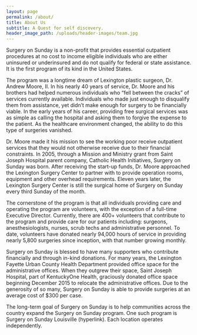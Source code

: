 ```yaml
---
layout: page
permalink: /about/
title: About Us
subtitle: A Quest for self discovery.
header_image_path: /uploads/header-images/team.jpg
---
```

Surgery on Sunday is a non-profit that provides essential outpatient procedures at no cost to income eligible individuals who are either uninsured or underinsured and do not qualify for federal or state assistance. It is the first program of its kind in the United States.

The program was a longtime dream of Lexington plastic surgeon, Dr. Andrew Moore, II.  In his nearly 40 years of service, Dr. Moore and his brothers had helped numerous individuals who “fell between the cracks” of services currently available. Individuals who made just enough to disqualify them from assistance, yet didn’t make enough for surgery to be financially viable. In the early years of his career, providing free surgical services was as simple as calling the hospital and asking them to forgive the expense to the patient.  As the healthcare environment changed, the ability to do this type of surgeries vanished.

Dr. Moore made it his mission to see the working poor receive outpatient services that they would not otherwise receive due to their financial constraints.  In 2005, through a Mission and Ministry grant from Saint Joseph Hospital parent company, Catholic Health Initiatives, Surgery on Sunday was born. After receiving the start-up funds, Dr. Moore approached the Lexington Surgery Center to partner with to provide operation rooms, equipment and other overhead requirements.  Eleven years later, the Lexington Surgery Center is still the surgical home of Surgery on Sunday every third Sunday of the month.

The cornerstone of the program is that all individuals providing care and operating the program are volunteers, with the exception of a full-time Executive Director. Currently, there are 400+ volunteers that contribute to the program and provide care for our patients including: surgeons, anesthesiologists, nurses, scrub techs and administrative personnel. To date, volunteers have donated nearly 94,000 hours of service in providing nearly 5,800 surgeries since inception, with that number growing monthly.

Surgery on Sunday is blessed to have many supporters who contribute financially and through in-kind donations.  For many years, the Lexington Fayette Urban County Health Department provided office space for the administrative offices.  When they outgrew their space, Saint Joseph Hospital, part of KentuckyOne Health, graciously donated office space beginning December 2015 to relocate the administrative offices.  Due to the generosity of so many, Surgery on Sunday is able to provide surgeries at an average cost of $300 per case.

The long-term goal of Surgery on Sunday is to help communities across the country expand the Surgery on Sunday program.  One such program is Surgery on Sunday Louisville (hyperlink).  Each location operates independently.  